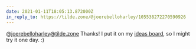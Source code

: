 ```yaml
---
date: 2021-01-11T18:05:13.872000Z
in_reply_to: https://tilde.zone/@joerebelloharley/105538272270590926
---
```

@joerebelloharley@tilde.zone Thanks! I put it on my [ideas board](https://github.com/users/jeffkreeftmeijer/projects/1#card-52591318), so I might try it one day. :)
